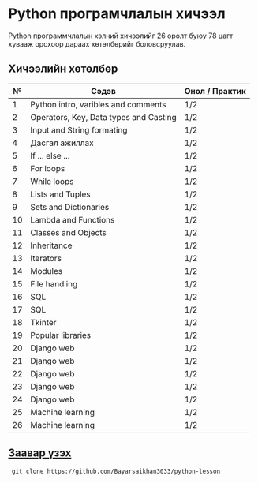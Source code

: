 # Python програмчлалын хичээл

Python программчлалын хэлний хичээлийг 26 оролт буюу 78 цагт хувааж орохоор дараах хөтөлбөрийг боловсруулав.

## Хичээлийн хөтөлбөр

| №   | Cэдэв                                                                                                                    | Онол / Практик |
| --- | ------------------------------------------------------------------------------------------------------------------------ | -------------- |
| 1   | Python intro, varibles and comments | 1/2            |
| 2   | Operators, Key, Data types and Casting                                                                                   | 1/2            |
| 3   | Input and String formating                                                                                               | 1/2            |
| 4   | Дасгал ажиллах                                                                                                           | 1/2            |
| 5   | If ... else ...                                                                                                          | 1/2            |
| 6   | For loops                                                                                                                | 1/2            |
| 7   | While loops                                                                                                              | 1/2            |
| 8   | Lists and Tuples                                                                                                         | 1/2            |
| 9   | Sets and Dictionaries                                                                                                    | 1/2            |
| 10  | Lambda and Functions                                                                                                     | 1/2            |
| 11  | Classes and Objects                                                                                                      | 1/2            |
| 12  | Inheritance                                                                                                              | 1/2            |
| 13  | Iterators                                                                                                                | 1/2            |
| 14  | Modules                                                                                                                  | 1/2            |
| 15  | File handling                                                                                                            | 1/2            |
| 16  | SQL                                                                                                                      | 1/2            |
| 17  | SQL                                                                                                                      | 1/2            |
| 18  | Tkinter                                                                                                                  | 1/2            |
| 19  | Popular libraries                                                                                                        | 1/2            |
| 20  | Django web                                                                                                               | 1/2            |
| 21  | Django web                                                                                                               | 1/2            |
| 22  | Django web                                                                                                               | 1/2            |
| 23  | Django web                                                                                                               | 1/2            |
| 24  | Django web                                                                                                               | 1/2            |
| 25  | Machine learning                                                                                                         | 1/2            |
| 26  | Machine learning                                                                                                         | 1/2            |


## [Заавар үзэх](https://github.com/Bayarsaikhan3033/python-lesson/blob/master/%D0%B7%D0%B0%D0%B0%D0%B2%D0%B0%D1%80.md)


` git clone https://github.com/Bayarsaikhan3033/python-lesson`
